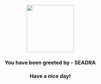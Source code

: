 <p align="center">
            <img src="https://raw.githubusercontent.com/PokeAPI/sprites/master/sprites/pokemon/117.png" width="150" height="150">
          </p>
          <h3 align="center">You have been greeted by - <b>SEADRA</b></h3>
          <h3 align="center">Have a nice day!</h3>
